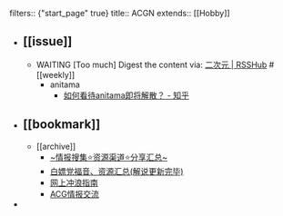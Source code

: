 filters:: {"start_page" true}
title:: ACGN
extends:: [[Hobby]]

- ## [[issue]]
  - WAITING [Too much] Digest the content via: [二次元 | RSSHub](https://docs.rsshub.app/anime.html) #[[weekly]]
    - anitama
      - [如何看待anitama即将解散？ - 知乎](https://www.zhihu.com/question/313191641)
- ## [[bookmark]]
  - [[archive]]
    - [~情报搜集⭐资源渠道⭐分享汇总~](https://bgm.tv/group/topic/367032)
    - [白嫖党福音、资源汇总(解说更新完毕)](https://bgm.tv/group/topic/373032)
    - [网上冲浪指南](https://bgm.tv/group/topic/371445)
    - [ACG情报交流](http://duobaoxiang.ysepan.com/)
-